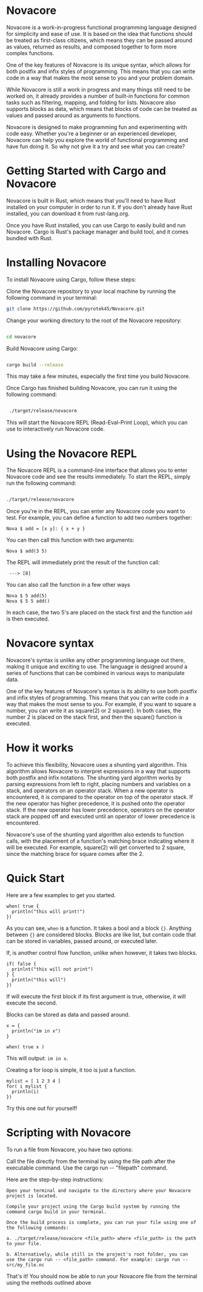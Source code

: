 # Novacore

Novacore is a work-in-progress functional programming language designed for simplicity and ease of use. It is based on the idea that functions should be treated as first-class citizens, which means they can be passed around as values, returned as results, and composed together to form more complex functions.

One of the key features of Novacore is its unique syntax, which allows for both postfix and infix styles of programming. This means that you can write code in a way that makes the most sense to you and your problem domain.

While Novacore is still a work in progress and many things still need to be worked on, it already provides a number of built-in functions for common tasks such as filtering, mapping, and folding for lists. Novacore also supports blocks as data, which means that blocks of code can be treated as values and passed around as arguments to functions.

Novacore is designed to make programming fun and experimenting with code easy. Whether you're a beginner or an experienced developer, Novacore can help you explore the world of functional programming and have fun doing it. So why not give it a try and see what you can create?

# Getting Started with Cargo and Novacore

Novacore is built in Rust, which means that you'll need to have Rust installed on your computer in order to run it. If you don't already have Rust installed, you can download it from rust-lang.org.

Once you have Rust installed, you can use Cargo to easily build and run Novacore. Cargo is Rust's package manager and build tool, and it comes bundled with Rust.

# Installing Novacore

To install Novacore using Cargo, follow these steps:

Clone the Novacore repository to your local machine by running the following command in your terminal:

    
```bash
git clone https://github.com/pyrotek45/Novacore.git
```

Change your working directory to the root of the Novacore repository:

```bash

cd novacore
```

Build Novacore using Cargo:

```bash

cargo build --release
```
This may take a few minutes, especially the first time you build Novacore.

Once Cargo has finished building Novacore, you can run it using the following command:

```bash

 ./target/release/novacore
```

This will start the Novacore REPL (Read-Eval-Print Loop), which you can use to interactively run Novacore code.

# Using the Novacore REPL

The Novacore REPL is a command-line interface that allows you to enter Novacore code and see the results immediately. To start the REPL, simply run the following command:

```bash

./target/release/novacore
```

Once you're in the REPL, you can enter any Novacore code you want to test. For example, you can define a function to add two numbers together:


```
Nova $ add = [x y]: { x + y }
```

You can then call this function with two arguments:

```
Nova $ add(3 5)
```

The REPL will immediately print the result of the function call:
```
 ---> [8]
```

You can also call the function in a few other ways
```
Nova $ 5 add(5)
Nova $ 5 5 add()
```

In each case, the two 5's are placed on the stack first and the function `add` is then executed.

# Novacore syntax

Novacore's syntax is unlike any other programming language out there, making it unique and exciting to use. The language is designed around a series of functions that can be combined in various ways to manipulate data.

One of the key features of Novacore's syntax is its ability to use both postfix and infix styles of programming. This means that you can write code in a way that makes the most sense to you. For example, if you want to square a number, you can write it as square(2) or 2 square(). In both cases, the number 2 is placed on the stack first, and then the square() function is executed.

# How it works 

To achieve this flexibility, Novacore uses a shunting yard algorithm. This algorithm allows Novacore to interpret expressions in a way that supports both postfix and infix notations. The shunting yard algorithm works by parsing expressions from left to right, placing numbers and variables on a stack, and operators on an operator stack. When a new operator is encountered, it is compared to the operator on top of the operator stack. If the new operator has higher precedence, it is pushed onto the operator stack. If the new operator has lower precedence, operators on the operator stack are popped off and executed until an operator of lower precedence is encountered.

Novacore's use of the shunting yard algorithm also extends to function calls, with the placement of a function's matching brace indicating where it will be executed. For example, square(2) will get converted to 2 square, since the matching brace for square comes after the 2.

# Quick Start

Here are a few examples to get you started. 

```
when( true { 
  println("this will print!") 
})
```
As you can see, `when` is a function. It takes a bool and a block `{}`. Anything between `{}` are considered blocks. Blocks are like list, but contain 
code that can be stored in variables, passed around, or executed later.

If, is another control flow function, unlike when however, it takes two blocks.

```
if( false { 
  prinlnt("this will not print") 
} { 
  println("this will") 
})
```

If will execute the first block if its first argument is true, otherwise, it will execute the second.

Blocks can be stored as data and passed around. 
```
x = {
  println("im in x") 
}

when( true x )
```

This will output: `im in x`. 

Creating a for loop is simple, it too is just a function. 
```
mylist = [ 1 2 3 4 ]
for( i mylist {
  println(i)
})
```

Try this one out for yourself!

# Scripting with Novacore
To run a file from Novacore, you have two options:

Call the file directly from the terminal by using the file path after the executable command.
Use the cargo run -- "filepath" command.

Here are the step-by-step instructions:

    Open your terminal and navigate to the directory where your Novacore project is located.

    Compile your project using the Cargo build system by running the command cargo build in your terminal.

    Once the build process is complete, you can run your file using one of the following commands:

    a. ./target/release/novacore <file_path> where <file_path> is the path to your file.

    b. Alternatively, while still in the project's root folder, you can use the cargo run -- <file_path> command. For example: cargo run -- src/my_file.nc

That's it! You should now be able to run your Novacore file from the terminal using the methods outlined above

